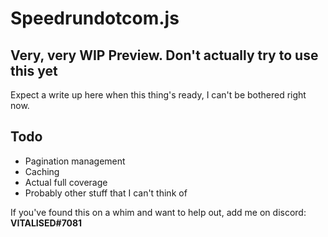 # Speedrundotcom.js

## Very, very WIP Preview. Don't actually try to use this yet

Expect a write up here when this thing's ready, I can't be bothered right now.

## Todo

- Pagination management
- Caching
- Actual full coverage
- Probably other stuff that I can't think of

If you've found this on a whim and want to help out, add me on discord: **VITALISED#7081**
